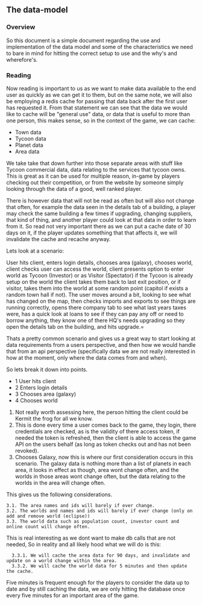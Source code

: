 ## The data-model

### Overview

So this document is a simple document regarding the use and implementation of the data model and some of the characteristics
we need to bare in mind for hitting the correct setup to use and the why's and wherefore's.

### Reading

Now reading is important to us as we want to make data available to the end user as quickly as we can get it to them, but on
the same note, we will also be employing a redis cache for passing that data back after the first user has requested it.
From that statement we can see that the data we would like to cache will be "general use" data, or data that is useful to more than one person, this makes sense, so in the context of the game, we can cache:

- Town data
- Tycoon data
- Planet data
- Area data

We take take that down further into those separate areas with stuff like Tycoon commercial data, data relating to the services that tycoon owns. This is great as it can be used for multiple reason, in-game by players checking out their competition, or from the website by someone simply looking through the data of a good, well ranked player.

There is however data that will not be read as often but will also not change that often, for example the data seen in the details tab of a building, a player may check the same building a few times if upgrading, changing suppliers, that kind of thing, and another player could look at that data in order to learn from it. So read not very important there as we can put a cache date of 30 days on it, if the player updates something that that affects it, we will invalidate the cache and recache anyway.

Lets look at a scenario:

User hits client, enters login details, chooses area (galaxy), chooses world, client checks user can access the world, client presents option to enter world as Tycoon (Investor) or as Visitor (Spectator) if the Tycoon is already setup on the world the client takes them back to last exit position, or if visitor, takes them into the world at some random point (capitol if exists a random town hall if not).
The user moves around a bit, looking to see what has changed on the map, then checks imports and exports to see things are running correctly, opens there company tab to see what last years taxes were, has a quick look at loans to see if they can pay any off or need to borrow anything, they know one of there HQ's needs upgrading so they open the details tab on the building, and hits upgrade.=

Thats a pretty common scenario and gives us a great way to start looking at data requirements from a users perspective, and then how we would handle that from an api perspective (specifically data we are not really interested in how at the moment, only where the data comes from and when).

So lets break it down into points.

- 1 User hits client
- 2 Enters login details
- 3 Chooses area (galaxy)
- 4 Chooses world

1. Not really worth assessing here, the person hitting the client could be Kermit the frog for all we know.
2. This is done every time a user comes back to the game, they login, there credentials are checked, as is the validity of there access token, if needed the token is refreshed, then the client is able to access the game API on the users behalf (as long as token checks out and has not been revoked).
3. Chooses Galaxy, now this is where our first consideration occurs in this scenario.
The galaxy data is nothing more than a list of planets in each area, it looks in effect as though, area wont change often, and the worlds in those areas wont change often, but the data relating to the worlds in the area will change often.

This gives us the following considerations.

    3.1. The area names and ids will barely if ever change.
    3.2. The worlds and names and ids will barely if ever change (only on add and remove world (eclipse))
    3.3. The world data such as population count, investor count and online count will change often. 

This is real interesting as we dont want to make db calls that are not needed, So in reality and all likely hood what we will do is this:

      3.3.1. We will cache the area data for 90 days, and invalidate and update on a world change within the area.
      3.3.2. We will cache the world data for 5 minutes and then update the cache.

  Five minutes is frequent enough for the players to consider the data up to date and by still caching the data, we are only     hitting the database once every five minutes for an important area of the game.


